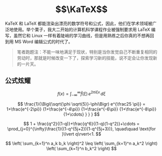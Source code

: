 # $$\KaTeX$$

KaTeX 和 LaTeX 都能渲染出漂亮的数学符号和公式，因此，他们在学术领域被广泛地使用。举个栗子，我大二开始的计算机科学课程作业被强制要求用 LaTeX 编写，虽然它和 Linux 一样有着陡峭的学习曲线，但是用熟练之后你真的不想再回到用 MS Word 编辑公式的时代了。
> 笔者跑题注：不能一味地满足于现状，特别是当你发觉自己不断重复相同的劳动时，那就是时候改变一下了，探索学习新的技能，说不定会让你发现新的一片天。

## 公式炫耀

$$
f(x) = \int_{-\infty}^\infty\hat f(\xi)\,e^{2 \pi i \xi x}\,d\xi
$$

$$
\frac{1}{\Bigl(\sqrt{\phi \sqrt{5}}-\phi\Bigr) e^{\frac25 \pi}} = 1+\frac{e^{-2\pi}} {1+\frac{e^{-4\pi}} {1+\frac{e^{-6\pi}} {1+\frac{e^{-8\pi}} {1+\cdots} } } }
$$

$$
1 +  \frac{q^2}{(1-q)}+\frac{q^6}{(1-q)(1-q^2)}+\cdots = \prod_{j=0}^{\infty}\frac{1}{(1-q^{5j+2})(1-q^{5j+3})}, \quad\quad \text{for }\lvert q\rvert<1.
$$

$$
\left( \sum_{k=1}^n a_k b_k \right)^2 \leq \left( \sum_{k=1}^n a_k^2 \right) \left( \sum_{k=1}^n b_k^2 \right)
$$